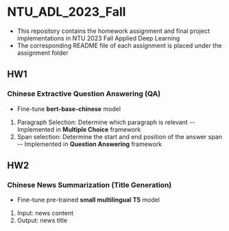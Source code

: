 # NTU_ADL_2023_Fall
- This repository contains the homework assignment and final project implementations in NTU 2023 Fall Applied Deep Learning
- The corresponding README file of each assignment is placed under the assignment folder

## HW1
### Chinese Extractive Question Answering (QA)
- Fine-tune **bert-base-chinese** model
1. Paragraph Selection: Determine which paragraph is relevant
  -- Implemented in **Multiple Choice** framework
2. Span selection: Determine the start and end position of the answer span
  -- Implemented in **Question Answering** framework

## HW2
### Chinese News Summarization (Title Generation)
- Fine-tune pre-trained **small multilingual T5** model
1. Input: news content
2. Output: news title

